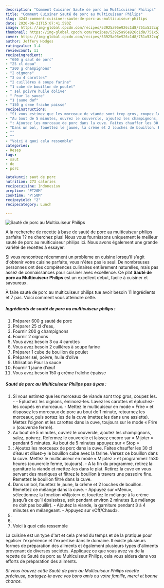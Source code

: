 ```yaml
---
description: "Comment Cuisiner Sauté de porc au Multicuiseur Philips"
title: "Comment Cuisiner Sauté de porc au Multicuiseur Philips"
slug: 4243-comment-cuisiner-saute-de-porc-au-multicuiseur-philips
date: 2020-06-21T15:07:41.593Z
image: https://img-global.cpcdn.com/recipes/53925a96e926c1d8/751x532cq70/saute-de-porc-au-multicuiseur-philips-photo-principale-de-la-recette.jpg
thumbnail: https://img-global.cpcdn.com/recipes/53925a96e926c1d8/751x532cq70/saute-de-porc-au-multicuiseur-philips-photo-principale-de-la-recette.jpg
cover: https://img-global.cpcdn.com/recipes/53925a96e926c1d8/751x532cq70/saute-de-porc-au-multicuiseur-philips-photo-principale-de-la-recette.jpg
author: Jeffery Hodges
ratingvalue: 3.4
reviewcount: 11
recipeingredient:
- "600 g saut de porc"
- "25 cl deau"
- "200 g champignons"
- "2 oignons"
- "3 ou 4 carottes"
- "2 cuillères à soupe farine"
- "1 cube de bouillon de poulet"
- " sel poivre huile dolive"
- " Pour la sauce"
- "1 jaune duf"
- "150 g crme frache paisse"
recipeinstructions:
- "Si vous estimez que les morceaux de viande sont trop gros, coupez les.  Epluchez les oignons, émincez-les. Lavez les carottes et épluchez-les coupés en morceaux.  Mettez le multicuiseur en mode « Frire » et disposez les morceaux de porc au bout de 1 minute, retournez les morceaux, puis sortez les de la cuve (mettez les dans une assiette). Mettez l’oignon et les carottes dans la cuve, toujours sur le mode « Frire » (couvercle fermé)."
- "Au bout de 5 minutes, ouvrez le couvercle, ajoutez les champignons, salez, poivrez. Refermez le couvercle et laissez encore sur « Mijoter » pendant 5 minutes. Au bout de 5 minutes appuyez sur « Stop »"
- ": Ajoutez les morceaux de porc dans la cuve. Faites chauffer les 30 cl d’eau et diluez-y le bouillon cube avec la farine. Versez ce bouillon dans la cuve. Mettez le multicuiseur en mode « Mijotez » et programmez 1h30 heures (couvercle fermé, toujours). A la fin du programme, retirez la garniture la viande et mettez-les dans le plat. Retirez la cuve en vous servant des maniques et filtrez le bouillon à travers une passoire fine. Remettez le bouillon filtré dans la cuve."
- "Dans un bol, fouettez le jaune, la crème et 2 louches de bouillon. Remettez ce mélange dans la cuve. Appuyez sur «Menu», sélectionnez la fonction «Mijoter» et fouettez le mélange à la crème jusqu’à ce qu’il épaississe, soit pendant environ 2 minutes (Le mélange ne doit pas bouillir). Ajoutez la viande, la garniture pendant 3 à 4 minutes en mélangeant. Appuyez sur «Off/Chaud»."
- ""
- ""
- "Voici à quoi cela ressemble"
categories:
- Resep
tags:
- saut
- de
- porc

katakunci: saut de porc 
nutrition: 273 calories
recipecuisine: Indonesian
preptime: "PT20M"
cooktime: "PT50M"
recipeyield: "2"
recipecategory: Lunch

---
```



![Sauté de porc au Multicuiseur Philips](https://img-global.cpcdn.com/recipes/53925a96e926c1d8/751x532cq70/saute-de-porc-au-multicuiseur-philips-photo-principale-de-la-recette.jpg)

A la recherche de recette à base de sauté de porc au multicuiseur philips parfaite ?? ne cherchez plus! Nous vous fournissons uniquement le meilleur sauté de porc au multicuiseur philips ici. Nous avons également une grande variété de recettes à essayer.

Si vous rencontrez récemment un problème en cuisine lorsqu'il s'agit d'obtenir votre cuisine parfaite, vous n'êtes pas le seul. De nombreuses personnes ont des compétences culinaires entièrement naturelles, mais pas assez de connaissances pour cuisiner avec excellence. Ce plat <strong> Sauté de porc au Multicuiseur Philips </strong> est un excellent début, facile à cuisiner et savoureux.

<!--inarticleads1-->

À faire sauté de porc au multicuiseur philips tue avoir besoin 11 Ingrédients et 7 pas. Voici comment vous atteindre cette.

##### Ingrédients de sauté de porc au multicuiseur philips :

1. Préparer 600 g sauté de porc
1. Préparer 25 cl d’eau,
1. Fournir 200 g champignons
1. Fournir 2 oignons
1. Vous avez besoin 3 ou 4 carottes
1. Vous avez besoin 2 cuillères à soupe farine
1. Préparer 1 cube de bouillon de poulet
1. Préparer  sel, poivre, huile d’olive
1. Utilisation  Pour la sauce
1. Fournir 1 jaune d’œuf
1. Vous avez besoin 150 g crème fraîche épaisse




<!--inarticleads2-->

##### Sauté de porc au Multicuiseur Philips pas à pas :

1. Si vous estimez que les morceaux de viande sont trop gros, coupez les. -  - Epluchez les oignons, émincez-les. Lavez les carottes et épluchez-les coupés en morceaux.  - Mettez le multicuiseur en mode « Frire » et disposez les morceaux de porc au bout de 1 minute, retournez les morceaux, puis sortez les de la cuve (mettez les dans une assiette). Mettez l’oignon et les carottes dans la cuve, toujours sur le mode « Frire » (couvercle fermé).
1. Au bout de 5 minutes, ouvrez le couvercle, ajoutez les champignons, salez, poivrez. Refermez le couvercle et laissez encore sur « Mijoter » pendant 5 minutes. Au bout de 5 minutes appuyez sur « Stop »
1. : Ajoutez les morceaux de porc dans la cuve. Faites chauffer les 30 cl d’eau et diluez-y le bouillon cube avec la farine. Versez ce bouillon dans la cuve. Mettez le multicuiseur en mode « Mijotez » et programmez 1h30 heures (couvercle fermé, toujours). - A la fin du programme, retirez la garniture la viande et mettez-les dans le plat. Retirez la cuve en vous servant des maniques et filtrez le bouillon à travers une passoire fine. Remettez le bouillon filtré dans la cuve.
1. Dans un bol, fouettez le jaune, la crème et 2 louches de bouillon. Remettez ce mélange dans la cuve. - Appuyez sur «Menu», sélectionnez la fonction «Mijoter» et fouettez le mélange à la crème jusqu’à ce qu’il épaississe, soit pendant environ 2 minutes (Le mélange ne doit pas bouillir). - Ajoutez la viande, la garniture pendant 3 à 4 minutes en mélangeant. - Appuyez sur «Off/Chaud».
1. 
1. 
1. Voici à quoi cela ressemble




<!--inarticleads1-->

<p>
La cuisine est un type d'art et cela prend du temps et de la pratique pour égaliser l'expérience et l'expertise dans le domaine. Il existe plusieurs formes de préparation des aliments et également plusieurs types d'aliments provenant de diverses sociétés. Appliquez ce que vous avez vu de la recette de Sauté de porc au Multicuiseur Philips, cela vous aidera dans vos efforts de préparation des aliments.
</p>

<p>
<i>Si vous trouvez cette Sauté de porc au Multicuiseur Philips recette précieuse, partagez-la avec vos bons amis ou votre famille, merci et bonne chance.</i>
</p>
